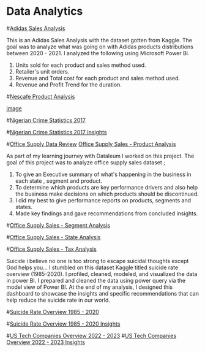 # Data Analytics 

#[Adidas Sales Analysis](https://user-images.githubusercontent.com/107446050/233481712-3d82e730-cc59-4634-85a0-3d4e9e989e03.png)

This is an Adidas Sales Analysis with the dataset gotten from Kaggle.
The goal was to analyze what was going on with Adidas products distributions between 2020 - 2021.
I analyzed the following using Microsoft Power Bi.
1. Units sold for each product and sales method used.
2. Retailer's unit orders.
3. Revenue and Total cost for each product and sales method used.
4. Revenue and Profit Trend for the duration.


#[Nescafe Product Analysis](https://user-images.githubusercontent.com/107446050/233482471-5894dd19-4924-40e3-ba75-32ef2fc71d5e.png)

[image](https://user-images.githubusercontent.com/107446050/233796905-20d64a98-2f49-4a5d-b4b6-813717e86e02.png)


#[Nigerian Crime Statistics 2017](https://user-images.githubusercontent.com/107446050/235791366-c0958717-62ab-45a9-a7e1-367db9ad8ab2.png)

#[Nigerian Crime Statistics 2017 Insights](https://user-images.githubusercontent.com/107446050/235791434-f232ff5d-7603-4316-9ee9-110f7ab2c484.png)

#[Office Supply Data Review](https://user-images.githubusercontent.com/107446050/235790766-9d696d2b-5f46-4679-b124-535eee97dafe.png)
[Office Supply Sales - Product Analysis](https://user-images.githubusercontent.com/107446050/233484683-502506d0-20d2-4316-8d81-d3d819365737.png)

As part of my learning journey with Dataleum I worked on this project.
The goal of this project was to analyze office supply sales dataset ;
1. To give an Executive summary of what's happening in the business in each state , segment and product.
2. To determine which products are key performance drivers and also help the business make decisions on which products should be discontinued.
3. I did my best to give performance reports on products, segments and states.
4. Made key findings and gave recommendations from concluded insights.


#[Office Supply Sales -  Segment Analysis](https://user-images.githubusercontent.com/107446050/233484754-ff9560d5-7459-4754-bd9f-d70642a93f2e.png)

#[Office Supply Sales - State Analysis](https://user-images.githubusercontent.com/107446050/233484813-ae08d2c4-cf0c-42d9-bb9c-4d0321b2bcba.png)

#[Office Supply Sales - Tax Analysis](https://user-images.githubusercontent.com/107446050/233484886-19311bd7-1f80-47a3-bf25-ec826c6934e8.png)

Suicide i believe no one is too strong to escape suicidal thoughts except God helps you...
I stumbled on this dataset Kaggle titled suicide rate overview (1985-2020). I profiled, cleaned, modeled, and visualized the data in power BI.
I prepared and cleaned the data using power query via the model view of Power BI.
At the end of my analysis, I designed this dashboard to showcase the insights and specific recommendations that can help reduce the suicide rate in our world.

#[Suicide Rate Overview 1985 - 2020](https://user-images.githubusercontent.com/107446050/235790883-6df1210c-6d55-4b7a-bab1-b2733a5e594f.png)

#[Suicide Rate Overview 1985 - 2020 Insights](https://user-images.githubusercontent.com/107446050/235790944-73fb81de-de58-4227-976a-b2ee166116f3.png)

#[US Tech Companies Overview 2022 - 2023](https://user-images.githubusercontent.com/107446050/235791550-5ee1f56d-8bd1-4072-9e8d-d7d0fb33fb46.png)
#[US Tech Companies Overview 2022 - 2023 Insights](https://user-images.githubusercontent.com/107446050/235791606-63b4ab3d-4084-42c7-993e-c8ed95165fa4.png)
